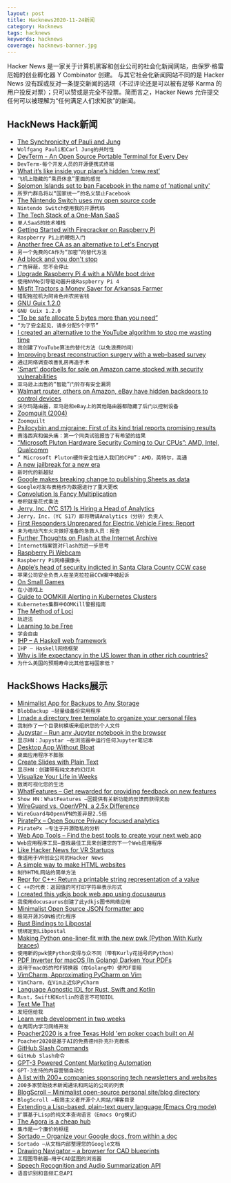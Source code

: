 ```yaml
---
layout: post
title: Hacknews2020-11-24新闻
category: Hacknews
tags: hacknews
keywords: hacknews
coverage: hacknews-banner.jpg
---
```


Hacker News 是一家关于计算机黑客和创业公司的社会化新闻网站，由保罗·格雷厄姆的创业孵化器 Y Combinator 创建。
与其它社会化新闻网站不同的是 Hacker News 没有踩或反对一条提交新闻的选项（不过评论还是可以被有足够 Karma 的用户投反对票）；只可以赞或是完全不投票。简而言之，Hacker News 允许提交任何可以被理解为“任何满足人们求知欲”的新闻。

## HackNews Hack新闻


- [The Synchronicity of Pauli and Jung](http://nautil.us/issue/93/forerunners/the-synchronicity-of-wolfgang-pauli-and-carl-jung)
- `Wolfgang Pauli和Carl Jung的共时性`
- [DevTerm - An Open Source Portable Terminal for Every Dev](https://www.clockworkpi.com/)
- `DevTerm-每个开发人员的开源便携式终端`
- [What it’s like inside your plane’s hidden ‘crew rest’](https://thepointsguy.co.uk/news/secret-crew-rest/)
- `飞机上隐藏的“乘员休息”里面的感觉`
- [Solomon Islands set to ban Facebook in the name of 'national unity'](https://www.abc.net.au/news/2020-11-23/solomon-islands-set-to-ban-facebook-for-sake-of-national-unity/12910786)
- `所罗门群岛将以“国家统一”的名义禁止Facebook`
- [The Nintendo Switch uses my open source code](https://twitter.com/feross/status/1330582600813924352)
- `Nintendo Switch使用我的开源代码`
- [The Tech Stack of a One-Man SaaS](https://panelbear.com/blog/tech-stack/)
- `单人SaaS的技术堆栈`
- [Getting Started with Firecracker on Raspberry Pi](https://dev.l1x.be/posts/2020/11/22/getting-started-with-firecracker-on-raspberry-pi/)
- `Raspberry Pi上的鞭炮入门`
- [Another free CA as an alternative to Let's Encrypt](https://scotthelme.co.uk/introducing-another-free-ca-as-an-alternative-to-lets-encrypt/)
- `另一个免费的CA作为“加密”的替代方法`
- [Ad block and you don't stop](https://vicki.substack.com/p/ad-block-and-you-dont-stop)
- `广告屏蔽，您不会停止`
- [Upgrade Raspberry Pi 4 with a NVMe boot drive](https://alexellisuk.medium.com/upgrade-your-raspberry-pi-4-with-a-nvme-boot-drive-d9ab4e8aa3c2)
- `使用NVMe引导驱动器升级Raspberry Pi 4`
- [Misfit Tractors a Money Saver for Arkansas Farmer](https://www.agweb.com/article/misfit-tractors-money-saver-arkansas-farmer)
- `错配拖拉机为阿肯色州农民省钱`
- [GNU Guix 1.2.0](https://guix.gnu.org/en/blog/2020/gnu-guix-1.2.0-released/)
- `GNU Guix 1.2.0`
- [“To be safe allocate 5 bytes more than you need”](https://twitter.com/rsnous/status/1330739037162782720)
- `“为了安全起见，请多分配5个字节”`
- [I created an alternative to the YouTube algorithm to stop me wasting time](https://towardsdatascience.com/i-created-my-own-youtube-algorithm-to-stop-me-wasting-time-afd170f4ca3a)
- `我创建了YouTube算法的替代方法（以免浪费时间）`
- [Improving breast reconstruction surgery with a web-based survey](https://magnusbaringer.com/en/breasttest/en)
- `通过网络调查改善乳房再造手术`
- ['Smart' doorbells for sale on Amazon came stocked with security vulnerabilities](https://www.cyberscoop.com/smart-doorbells-amazon-ebay-ncc-vulnerabilities/)
- `亚马逊上出售的“智能”门铃存有安全漏洞`
- [Walmart router, others on Amazon, eBay have hidden backdoors to control devices](https://cybernews.com/security/walmart-exclusive-routers-others-made-in-china-contain-backdoors-to-control-devices/)
- `沃尔玛路由器，亚马逊和eBay上的其他路由器都隐藏了后门以控制设备`
- [Zoomquilt (2004)](https://zoomquilt.org/)
- `Zoomquilt`
- [Psilocybin and migraine: First of its kind trial reports promising results](https://newatlas.com/health-wellbeing/psilocybin-migraine-psychedelic-clinical-trial-promising-results/)
- `赛洛西宾和偏头痛：第一个同类试验报告了有希望的结果`
- [“Microsoft Pluton Hardware Security Coming to Our CPUs”: AMD, Intel, Qualcomm](https://www.anandtech.com/show/16269/microsoft-pluton-hardware-security-coming-to-our-cpus-amd-intel-qualcomm)
- `“ Microsoft Pluton硬件安全性进入我们的CPU”：AMD，英特尔，高通`
- [A new jailbreak for a new era](https://theodyssey.dev/)
- `新时代的新越狱`
- [Google makes breaking change to publishing Sheets as data](https://issuetracker.google.com/issues/173534863)
- `Google对发布表格作为数据进行了重大更改`
- [Convolution Is Fancy Multiplication](https://betterexplained.com/articles/intuitive-convolution/)
- `卷积就是花式乘法`
- [Jerry, Inc. (YC S17) Is Hiring a Head of Analytics](https://apply.workable.com/jerry/j/8469CB700A/)
- `Jerry，Inc.（YC S17）即将聘请Analytics（分析）负责人`
- [First Responders Unprepared for Electric Vehicle Fires: Report](https://pittsburgh.legalexaminer.com/legal/first-responders-unprepared-for-electric-vehicle-fires-report/)
- `未为电动汽车火灾做好准备的急救人员：报告`
- [Further Thoughts on Flash at the Internet Archive](https://blog.archive.org/2020/11/22/flash-back-further-thoughts-on-flash-at-the-internet-archive/)
- `Internet档案馆对Flash的进一步思考`
- [Raspberry Pi Webcam](https://github.com/geerlingguy/pi-webcam)
- `Raspberry Pi网络摄像头`
- [Apple’s head of security indicted in Santa Clara County CCW case](https://morganhilltimes.com/apples-head-of-security-indicted-in-santa-clara-county-ccw-case/)
- `苹果公司安全负责人在圣克拉拉县CCW案中被起诉`
- [On Small Games](https://lorenzo.itch.io/on-small-games)
- `在小游戏上`
- [Guide to OOMKill Alerting in Kubernetes Clusters](https://www.netice9.com/blog/guide-to-oomkill-alerting-in-kubernetes-clusters)
- `Kubernetes集群中OOMKill警报指南`
- [The Method of Loci](https://web.colby.edu/cogblog/2014/11/17/the-method-of-loci-and-learning-through-headphones-a-powerful-and-overlooked-learning-method/)
- `轨迹法`
- [Learning to be Free](https://42wolfsburg.medium.com/learning-to-be-free-1ddd3d007f86)
- `学会自由`
- [IHP – A Haskell web framework](https://github.com/digitallyinduced/ihp)
- `IHP – Haskell网络框架`
- [Why is life expectancy in the US lower than in other rich countries?](https://ourworldindata.org/us-life-expectancy-low)
- `为什么美国的预期寿命比其他富裕国家低？`


## HackShows Hacks展示

- [ Minimalist App for Backups to Any Storage](https://blobbackup.com)
- `BlobBackup –轻量级备份实用程序`
- [ I made a directory tree template to organize your personal files](https://github.com/cyberthal/10-Bins-template)
- `我制作了一个目录树模板来组织您的个人文件`
- [ Jupystar – Run any Jupyter notebook in the browser](https://starboard.gg/jupystar)
- `显示HN：Jupystar –在浏览器中运行任何Jupyter笔记本`
- [ Desktop App Without Bloat](https://github.com/c9fe/graderjs)
- `桌面应用程序不膨胀`
- [ Create Slides with Plain Text](https://play.presenta.cc/)
- `显示HN：创建带有纯文本的幻灯片`
- [ Visualize Your Life in Weeks](https://lifeinweeks.info/)
- `数周可视化您的生活`
- [ WhatFeatures – Get rewarded for providing feedback on new features](http://www.Whatfeaturesdoyouwant.com)
- `Show HN：WhatFeatures –因提供有关新功能的反馈而获得奖励`
- [ WireGuard vs. OpenVPN, a 2.5x Difference](https://vpnintel.com/insights/one-month-of-speedtest-data-shows-wireguard-is-2.5x-faster-than-openvpn)
- `WireGuard与OpenVPN的差异是2.5倍`
- [ PiratePx – Open Source Privacy focused analytics](https://www.piratepx.com/)
- `PiratePx –专注于开源隐私的分析`
- [ Web App Tools – Find the best tools to create your next web app](https://webapp.tools/)
- `Web应用程序工具–查找最佳工具来创建您的下一个Web应用程序`
- [ Like Hacker News for VR Startups](http://spatialape.com)
- `像适用于VR创业公司的Hacker News`
- [ A simple way to make HTML websites](https://john-doe.neocities.org)
- `制作HTML网站的简单方法`
- [ Repr for C++: Return a printable string representation of a value](https://github.com/p-ranav/repr)
- `C ++的代表：返回值的可打印字符串表示形式`
- [ I created this ydkjs book web app using docusaurus](https://ydkjs.netlify.app/)
- `我使用docusaurus创建了此ydkjs图书网络应用`
- [ Minimalist Open Source JSON formatter app](https://jsonformatter.live)
- `极简开源JSON格式化程序`
- [ Rust Bindings to Libpostal](https://github.com/kodemartin/rustpostal)
- `锈绑定到Libpostal`
- [ Making Python one-liner-fit with the new pwk (Python With Kurly braces)](https://github.com/umlet/pwk)
- `使用新的pwk使Python变得与众不同（带有Kurly花括号的Python）`
- [ PDF Inverter for macOS (In Golang) Darken Your PDFs](https://github.com/rootVIII/pdfinverter)
- `适用于macOS的PDF转换器（在Golang中）使PDF变暗`
- [ VimCharm, Approximating PyCharm on Vim](https://kevinmartinjose.com/2020/11/22/vimcharm-approximating-pycharm-on-vim/)
- `VimCharm，在Vim上近似PyCharm`
- [ Language Agnostic IDL for Rust, Swift and Kotlin](https://adsharma.github.io/flattools-11222020.html)
- `Rust，Swift和Kotlin的语言不可知IDL`
- [ Text Me That](https://apps.apple.com/us/app/text-me-that/id1329223000)
- `发短信给我`
- [ Learn web development in two weeks](https://enlight.nyc/courses/web-development)
- `在两周内学习网络开发`
- [ Poacher2020 is a free Texas Hold 'em poker coach built on AI](https://labs.blueboxsw.com/poacher2020/)
- `Poacher2020是基于AI的免费德州扑克扑克教练`
- [ GitHub Slash Commands](https://slash-commands.com/)
- `GitHub Slash命令`
- [ GPT-3 Powered Content Marketing Automation](https://magicflow.io)
- `GPT-3支持的内容营销自动化`
- [ A list with 200+ companies sponsoring tech newsletters and websites](https://sponsorgap.com/companies-buying-ads-and-sponsorships)
- `200多家赞助技术新闻通讯和网站的公司的列表`
- [ BlogScroll – Minimalist open-source personal site/blog directory](https://blogscroll.com)
- `BlogScroll –极简主义者开源个人网站/博客目录`
- [ Extending a Lisp-based, plain-text query language (Emacs Org mode)](https://github.com/alphapapa/org-ql/blob/master/examples/defpred.org)
- `扩展基于Lisp的纯文本查询语言（Emacs Org模式）`
- [ The Agora is a cheap hub](https://anagora.org/node/agora-hub)
- `集市是一个廉价的枢纽`
- [ Sortado – Organize your Google docs, from within a doc](https://sortado.app/?ref=hn)
- `Sortado –从文档内部整理您的Google文档`
- [ Drawing Navigator – a browser for CAD blueprints](http://www.drawnav.com)
- `工程图导航器–用于CAD蓝图的浏览器`
- [ Speech Recognition and Audio Summarization API](https://speechtext.ai/speech-recognition-api)
- `语音识别和音频汇总API`

